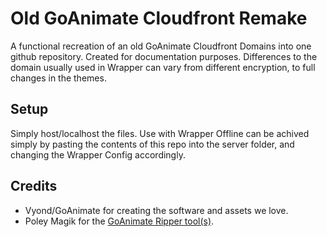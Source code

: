 # Old GoAnimate Cloudfront Remake 
A functional recreation of an old GoAnimate Cloudfront Domains into one github repository. Created for documentation purposes. Differences to the domain usually used in Wrapper can vary from different encryption, to full changes in the themes.
## Setup
Simply host/localhost the files. Use with Wrapper Offline can be achived simply by pasting the contents of this repo into the server folder, and changing the Wrapper Config accordingly.
## Credits
- Vyond/GoAnimate for creating the software and assets we love.
- Poley Magik for the [GoAnimate Ripper tool(s)](https://github.com/PoleyMagik/GoTools).
